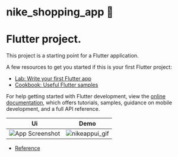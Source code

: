 # nike_shopping_app 💎

# Flutter project.

This project is a starting point for a Flutter application.

A few resources to get you started if this is your first Flutter project:


- [Lab: Write your first Flutter app](https://docs.flutter.dev/get-started/codelab)
- [Cookbook: Useful Flutter samples](https://docs.flutter.dev/cookbook)

For help getting started with Flutter development, view the
[online documentation](https://docs.flutter.dev/), which offers tutorials,
samples, guidance on mobile development, and a full API reference.


| Ui | Demo |
| ------ | ------ |
| ![App Screenshot](https://user-images.githubusercontent.com/64737299/226993065-6fe1789f-a0aa-4f41-b9a1-3680e5b470cd.png) | ![nikeappui_gif](https://user-images.githubusercontent.com/64737299/226993138-51b77919-b553-4561-b04c-16edf6b56bda.gif) |



- [Reference](https://dribbble.com/shots/10406689-Shoes-App-Design)

